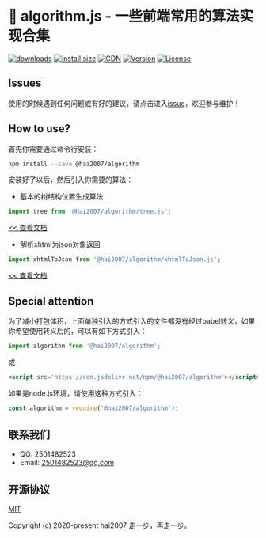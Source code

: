 # 🔪 algorithm.js - 一些前端常用的算法实现合集

<p>
  <a href="https://yelloxing.gitee.io/npm-downloads?interval=7&packages=@hai2007/algorithm"><img src="https://img.shields.io/npm/dm/@hai2007/algorithm.svg" alt="downloads"></a>
  <a href="https://packagephobia.now.sh/result?p=@hai2007/algorithm"><img src="https://packagephobia.now.sh/badge?p=@hai2007/algorithm" alt="install size"></a>
  <a href="https://www.jsdelivr.com/package/npm/@hai2007/algorithm"><img src="https://data.jsdelivr.com/v1/package/npm/@hai2007/algorithm/badge" alt="CDN"></a>
  <a href="https://www.npmjs.com/package/@hai2007/algorithm"><img src="https://img.shields.io/npm/v/@hai2007/algorithm.svg" alt="Version"></a>
  <a href="https://github.com/hai2007/algorithm.js/blob/master/LICENSE"><img src="https://img.shields.io/npm/l/@hai2007/algorithm.svg" alt="License"></a>
</p>

## Issues
使用的时候遇到任何问题或有好的建议，请点击进入[issue](https://github.com/hai2007/algorithm.js/issues)，欢迎参与维护！

## How to use?
首先你需要通过命令行安装：

```bash
npm install --save @hai2007/algorithm
```

安装好了以后，然后引入你需要的算法：

- 基本的树结构位置生成算法

```js
import tree from '@hai2007/algorithm/tree.js';
```

[<< 查看文档](./apis/tree.md)

- 解析xhtml为json对象返回

```js
import xhtmlToJson from '@hai2007/algorithm/xhtmlToJson.js';
```

[<< 查看文档](./apis/xhtmlToJson.md)

## Special attention

为了减小打包体积，上面单独引入的方式引入的文件都没有经过babel转义，如果你希望使用转义后的，可以有如下方式引入：

```js
import algorithm from '@hai2007/algorithm';
```

或

```html
<script src='https://cdn.jsdelivr.net/npm/@hai2007/algorithm'></script>
```

如果是node.js环境，请使用这种方式引入：

```js
const algorithm = require('@hai2007/algorithm');
```

## 联系我们

- QQ: 2501482523
- Email: 2501482523@qq.com

开源协议
---------------------------------------
[MIT](https://github.com/hai2007/algorithm.js/blob/master/LICENSE)

Copyright (c) 2020-present hai2007 走一步，再走一步。
